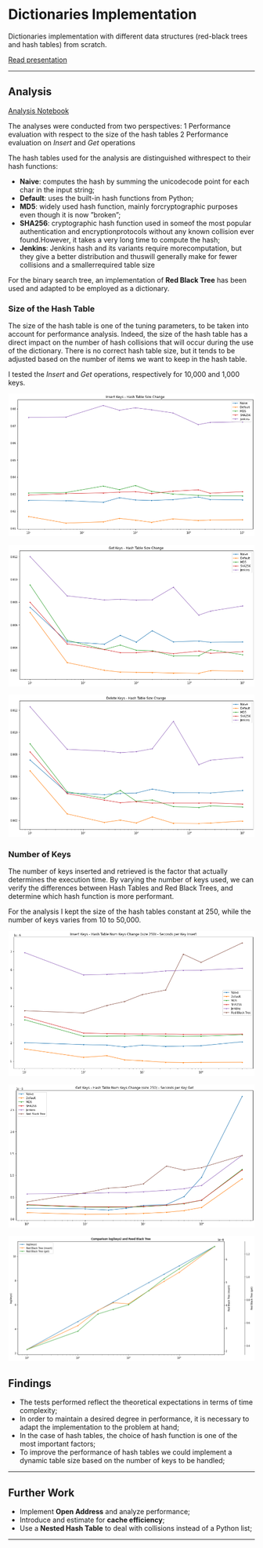# Dictionaries Implementation

Dictionaries implementation with different data structures (red-black trees and hash tables) from scratch.

[Read presentation](./Assets/Algorithms_Dictionary_Implementations.pdf)

---


## Analysis

[Analysis Notebook](./analysis.ipynb)

The analyses were conducted from two perspectives: 
 1 Performance evaluation with respect to the size of the hash tables
 2 Performance evaluation on *Insert* and *Get* operations
 
The hash tables used for the analysis are distinguished withrespect to their hash functions:  
 - **Naive**: computes the hash by summing the unicodecode point for each char in the input string;
 - **Default**: uses the built-in hash functions from Python;
 - **MD5**: widely used hash function, mainly forcryptographic purposes even though it is now ”broken”;
 - **SHA256**: cryptographic hash function used in someof the most popular authentication and encryptionprotocols without any known collision ever found.However, it takes a very long time to compute the hash;
 - **Jenkins**: Jenkins hash and its variants require morecomputation, but they give a better distribution and thuswill generally make for fewer collisions and a smallerrequired table size
 
For the binary search tree, an implementation of **Red Black Tree** has been used and adapted to be employed as a dictionary.


### Size of the Hash Table

The size of the hash table is one of the tuning parameters, to be taken into account for performance analysis.  Indeed, the size of the hash table has a direct impact on the number of hash collisions that will occur during the use of the dictionary. There is no correct hash table size, but it tends to be adjusted based on the number of items we want to keep in the hash table. 

I tested the *Insert* and *Get* operations, respectively for 10,000 and 1,000 keys.

![size-insert](./Assets/size-insert.png)


![size-get](./Assets/size-get.png)


![size-get](./Assets/size-del.png)


### Number of Keys

The number of keys inserted and retrieved is the factor that actually determines the execution time.  By varying the number of keys used, we can verify the differences between Hash Tables and Red Black Trees, and determine which hash function is more performant. 

For the analysis I kept the size of the hash tables constant at 250, while the number of keys varies from 10 to 50,000.

![keys-insert](./Assets/keys-insert.png)

![keys-get](./Assets/keys-get.png)

![log](./Assets/comparison-log-rbt.png)



## Findings

 - The tests performed reflect the theoretical expectations in terms of time complexity;
 - In order to maintain a desired degree in performance, it is necessary to adapt the implementation to the problem at hand;
 - In the case of hash tables, the choice of hash function is one of the most important factors;
 - To improve the performance of hash tables we could implement a dynamic table size based on the number of keys to be handled;

---


## Further Work


 - Implement **Open Address** and analyze performance;
 - Introduce and estimate for **cache efficiency**;
 - Use a **Nested Hash Table** to deal with collisions instead of a Python list;
 
---


